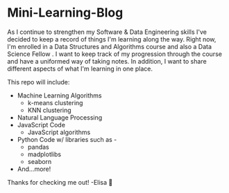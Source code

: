 # Mini-Learning-Blog

As I continue to strengthen my Software & Data Engineering skills I've decided to keep a record of things I'm learning along the way. Right now, I'm enrolled in a Data Structures and Algorithms course and also a Data Science Fellow . I want to keep track of my progression through the course and have a uniformed way of taking notes. In addition, I want to share different aspects of what I'm learning in one place.

This repo will include:

- Machine Learning Algorithms
  - k-means clustering
  - KNN clustering
- Natural Language Processing
- JavaScript Code
  - JavaScript algorithms
- Python Code w/ libraries such as -
  - pandas
  - madplotlibs
  - seaborn
- And...more!

Thanks for checking me out!
-Elisa 💾
